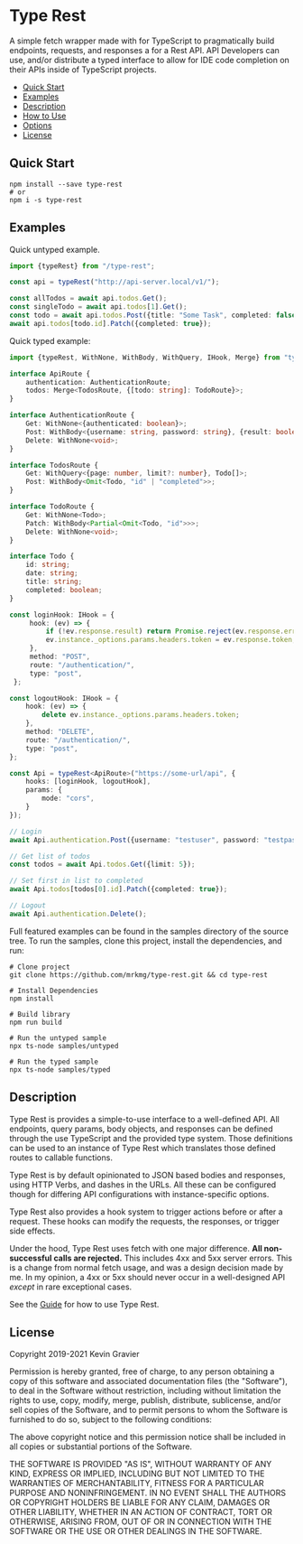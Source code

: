 Type Rest
=========

A simple fetch wrapper made with for TypeScript to pragmatically build
endpoints, requests, and responses a for a Rest API. API Developers can
use, and/or distribute a typed interface to allow for IDE code
completion on their APIs inside of TypeScript projects.

- [Quick Start](#quick-start)
- [Examples](#examples)
- [Description](#description)
- [How to Use](docs/GUIDE.md)
- [Options](docs/OPTIONS.md)
- [License](#license)


## Quick Start

```shell
npm install --save type-rest
# or
npm i -s type-rest
```

## Examples

Quick untyped example.

```typescript
import {typeRest} from "/type-rest";

const api = typeRest("http://api-server.local/v1/");

const allTodos = await api.todos.Get();
const singleTodo = await api.todos[1].Get();
const todo = await api.todos.Post({title: "Some Task", completed: false});
await api.todos[todo.id].Patch({completed: true});
```

Quick typed example:

```typescript
import {typeRest, WithNone, WithBody, WithQuery, IHook, Merge} from "type-rest";

interface ApiRoute {
    authentication: AuthenticationRoute;
    todos: Merge<TodosRoute, {[todo: string]: TodoRoute}>;
}

interface AuthenticationRoute {
    Get: WithNone<{authenticated: boolean}>;
    Post: WithBody<{username: string, password: string}, {result: boolean, token?: string, error?: string}>;
    Delete: WithNone<void>;
}

interface TodosRoute {
    Get: WithQuery<{page: number, limit?: number}, Todo[]>;
    Post: WithBody<Omit<Todo, "id" | "completed">>;
}

interface TodoRoute {
    Get: WithNone<Todo>;
    Patch: WithBody<Partial<Omit<Todo, "id">>>;
    Delete: WithNone<void>;
}

interface Todo {
    id: string;
    date: string;
    title: string;
    completed: boolean;
}

const loginHook: IHook = {
     hook: (ev) => {
         if (!ev.response.result) return Promise.reject(ev.response.error);
         ev.instance._options.params.headers.token = ev.response.token; 
     },
     method: "POST",
     route: "/authentication/",
     type: "post",
 };

const logoutHook: IHook = {
    hook: (ev) => {
        delete ev.instance._options.params.headers.token;
    },
    method: "DELETE",
    route: "/authentication/",
    type: "post",
};

const Api = typeRest<ApiRoute>("https://some-url/api", {
    hooks: [loginHook, logoutHook],
    params: {
        mode: "cors",
    }
});

// Login
await Api.authentication.Post({username: "testuser", password: "testpassword"});

// Get list of todos
const todos = await Api.todos.Get({limit: 5});

// Set first in list to completed
await Api.todos[todos[0].id].Patch({completed: true});

// Logout
await Api.authentication.Delete();
```

Full featured examples can be found in the samples directory of the
source tree. To run the samples, clone this project, install the
dependencies, and run:

```shell script
# Clone project
git clone https://github.com/mrkmg/type-rest.git && cd type-rest

# Install Dependencies
npm install

# Build library
npm run build

# Run the untyped sample
npx ts-node samples/untyped

# Run the typed sample
npx ts-node samples/typed
```

## Description

Type Rest is provides a simple-to-use interface to a well-defined API.
All endpoints, query params, body objects, and responses can be defined
through the use TypeScript and the provided type system. Those
definitions can be used to an instance of Type Rest which translates
those defined routes to callable functions.

Type Rest is by default opinionated to JSON based bodies and responses,
using HTTP Verbs, and dashes in the URLs. All these can be configured
though for differing API configurations with instance-specific options.

Type Rest also provides a hook system to trigger actions before or after
a request. These hooks can modify the requests, the responses, or
trigger side effects.

Under the hood, Type Rest uses fetch with one major difference. **All
non-successful calls are rejected.** This includes 4xx and 5xx server
errors. This is a change from normal fetch usage, and was a design
decision made by me. In my opinion, a 4xx or 5xx should never occur in a
well-designed API *except* in rare exceptional cases.

See the [Guide](docs/GUIDE.md) for how to use Type Rest.


## License

Copyright 2019-2021 Kevin Gravier

Permission is hereby granted, free of charge, to any person obtaining a
copy of this software and associated documentation files (the
"Software"), to deal in the Software without restriction, including
without limitation the rights to use, copy, modify, merge, publish,
distribute, sublicense, and/or sell copies of the Software, and to
permit persons to whom the Software is furnished to do so, subject to
the following conditions:

The above copyright notice and this permission notice shall be included
in all copies or substantial portions of the Software.

THE SOFTWARE IS PROVIDED "AS IS", WITHOUT WARRANTY OF ANY KIND, EXPRESS
OR IMPLIED, INCLUDING BUT NOT LIMITED TO THE WARRANTIES OF
MERCHANTABILITY, FITNESS FOR A PARTICULAR PURPOSE AND NONINFRINGEMENT.
IN NO EVENT SHALL THE AUTHORS OR COPYRIGHT HOLDERS BE LIABLE FOR ANY
CLAIM, DAMAGES OR OTHER LIABILITY, WHETHER IN AN ACTION OF CONTRACT,
TORT OR OTHERWISE, ARISING FROM, OUT OF OR IN CONNECTION WITH THE
SOFTWARE OR THE USE OR OTHER DEALINGS IN THE SOFTWARE.

